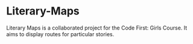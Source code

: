 # Literary-Maps
Literary Maps is a collaborated project for the Code First: Girls Course. It aims to display routes for particular stories. 
